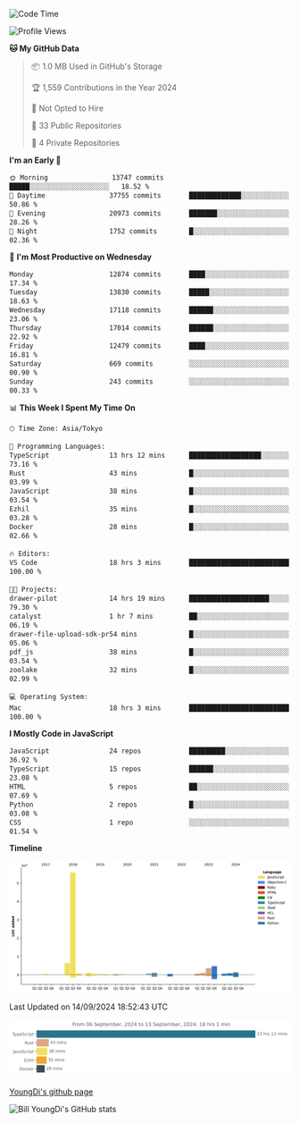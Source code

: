 <!--START_SECTION:waka-->
![Code Time](http://img.shields.io/badge/Code%20Time-951%20hrs%2051%20mins-blue)

![Profile Views](http://img.shields.io/badge/Profile%20Views-0-blue)

**🐱 My GitHub Data** 

> 📦 1.0 MB Used in GitHub's Storage 
 > 
> 🏆 1,559 Contributions in the Year 2024
 > 
> 🚫 Not Opted to Hire
 > 
> 📜 33 Public Repositories 
 > 
> 🔑 4 Private Repositories 
 > 
**I'm an Early 🐤** 

```text
🌞 Morning                13747 commits       █████░░░░░░░░░░░░░░░░░░░░   18.52 % 
🌆 Daytime                37755 commits       █████████████░░░░░░░░░░░░   50.86 % 
🌃 Evening                20973 commits       ███████░░░░░░░░░░░░░░░░░░   28.26 % 
🌙 Night                  1752 commits        █░░░░░░░░░░░░░░░░░░░░░░░░   02.36 % 
```
📅 **I'm Most Productive on Wednesday** 

```text
Monday                   12874 commits       ████░░░░░░░░░░░░░░░░░░░░░   17.34 % 
Tuesday                  13830 commits       █████░░░░░░░░░░░░░░░░░░░░   18.63 % 
Wednesday                17118 commits       ██████░░░░░░░░░░░░░░░░░░░   23.06 % 
Thursday                 17014 commits       ██████░░░░░░░░░░░░░░░░░░░   22.92 % 
Friday                   12479 commits       ████░░░░░░░░░░░░░░░░░░░░░   16.81 % 
Saturday                 669 commits         ░░░░░░░░░░░░░░░░░░░░░░░░░   00.90 % 
Sunday                   243 commits         ░░░░░░░░░░░░░░░░░░░░░░░░░   00.33 % 
```


📊 **This Week I Spent My Time On** 

```text
🕑︎ Time Zone: Asia/Tokyo

💬 Programming Languages: 
TypeScript               13 hrs 12 mins      ██████████████████░░░░░░░   73.16 % 
Rust                     43 mins             █░░░░░░░░░░░░░░░░░░░░░░░░   03.99 % 
JavaScript               38 mins             █░░░░░░░░░░░░░░░░░░░░░░░░   03.54 % 
Ezhil                    35 mins             █░░░░░░░░░░░░░░░░░░░░░░░░   03.28 % 
Docker                   28 mins             █░░░░░░░░░░░░░░░░░░░░░░░░   02.66 % 

🔥 Editors: 
VS Code                  18 hrs 3 mins       █████████████████████████   100.00 % 

🐱‍💻 Projects: 
drawer-pilot             14 hrs 19 mins      ████████████████████░░░░░   79.30 % 
catalyst                 1 hr 7 mins         ██░░░░░░░░░░░░░░░░░░░░░░░   06.19 % 
drawer-file-upload-sdk-pr54 mins             █░░░░░░░░░░░░░░░░░░░░░░░░   05.06 % 
pdf_js                   38 mins             █░░░░░░░░░░░░░░░░░░░░░░░░   03.54 % 
zoolake                  32 mins             █░░░░░░░░░░░░░░░░░░░░░░░░   02.99 % 

💻 Operating System: 
Mac                      18 hrs 3 mins       █████████████████████████   100.00 % 
```

**I Mostly Code in JavaScript** 

```text
JavaScript               24 repos            █████████░░░░░░░░░░░░░░░░   36.92 % 
TypeScript               15 repos            ██████░░░░░░░░░░░░░░░░░░░   23.08 % 
HTML                     5 repos             ██░░░░░░░░░░░░░░░░░░░░░░░   07.69 % 
Python                   2 repos             █░░░░░░░░░░░░░░░░░░░░░░░░   03.08 % 
CSS                      1 repo              ░░░░░░░░░░░░░░░░░░░░░░░░░   01.54 % 
```



**Timeline**

![Lines of Code chart](https://raw.githubusercontent.com/Youngdi/Youngdi/master/assets/bar_graph.png)


 Last Updated on 14/09/2024 18:52:43 UTC
<!--END_SECTION:waka-->

![wakatime](./images/stat.svg)

[YoungDi's github page](https://youngdi.github.io)

![Bill YoungDi's GitHub stats](https://github-readme-stats.vercel.app/api?username=youngdi&count_private=true&show_icons=true)
